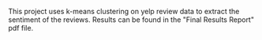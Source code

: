 This project uses k-means clustering on yelp review data to extract the sentiment of the reviews. Results can be found in the "Final Results Report" pdf file.
